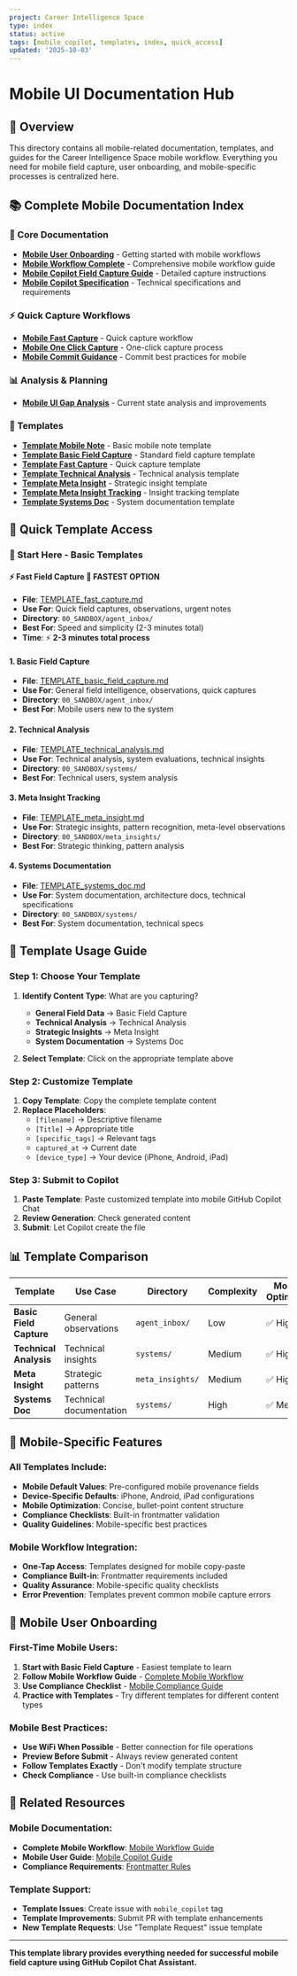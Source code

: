 ```yaml
---
project: Career Intelligence Space
type: index
status: active
tags: [mobile_copilot, templates, index, quick_access]
updated: '2025-10-03'
---
```


# Mobile UI Documentation Hub

## 🎯 Overview

This directory contains all mobile-related documentation, templates, and guides for the Career Intelligence Space mobile workflow. Everything you need for mobile field capture, user onboarding, and mobile-specific processes is centralized here.

## 📚 Complete Mobile Documentation Index

### **📖 Core Documentation**
- **[Mobile User Onboarding](mobile_user_onboarding.md)** - Getting started with mobile workflows
- **[Mobile Workflow Complete](mobile_workflow_complete.md)** - Comprehensive mobile workflow guide
- **[Mobile Copilot Field Capture Guide](mobile_copilot_field_capture_guide.md)** - Detailed capture instructions
- **[Mobile Copilot Specification](mobile_copilot_specification.md)** - Technical specifications and requirements

### **⚡ Quick Capture Workflows**
- **[Mobile Fast Capture](mobile_fast_capture.md)** - Quick capture workflow
- **[Mobile One Click Capture](mobile_one_click_capture.md)** - One-click capture process
- **[Mobile Commit Guidance](mobile_commit_guidance.md)** - Commit best practices for mobile

### **📊 Analysis & Planning**
- **[Mobile UI Gap Analysis](mobile_ui_gap_analysis.md)** - Current state analysis and improvements

### **📝 Templates**
- **[Template Mobile Note](template_mobile_note.md)** - Basic mobile note template
- **[Template Basic Field Capture](TEMPLATE_basic_field_capture.md)** - Standard field capture template
- **[Template Fast Capture](TEMPLATE_fast_capture.md)** - Quick capture template
- **[Template Technical Analysis](TEMPLATE_technical_analysis.md)** - Technical analysis template
- **[Template Meta Insight](TEMPLATE_meta_insight.md)** - Strategic insight template
- **[Template Meta Insight Tracking](TEMPLATE_meta_insight_tracking.md)** - Insight tracking template
- **[Template Systems Doc](TEMPLATE_systems_doc.md)** - System documentation template

## 📱 Quick Template Access

### **🚀 Start Here - Basic Templates**

#### **⚡ Fast Field Capture** 🚀 **FASTEST OPTION**
- **File**: [TEMPLATE_fast_capture.md](./TEMPLATE_fast_capture.md)
- **Use For**: Quick field captures, observations, urgent notes
- **Directory**: `00_SANDBOX/agent_inbox/`
- **Best For**: Speed and simplicity (2-3 minutes total)
- **Time**: ⚡ **2-3 minutes total process**

#### **1. Basic Field Capture**
- **File**: [TEMPLATE_basic_field_capture.md](./TEMPLATE_basic_field_capture.md)
- **Use For**: General field intelligence, observations, quick captures
- **Directory**: `00_SANDBOX/agent_inbox/`
- **Best For**: Mobile users new to the system

#### **2. Technical Analysis**
- **File**: [TEMPLATE_technical_analysis.md](./TEMPLATE_technical_analysis.md)
- **Use For**: Technical analysis, system evaluations, technical insights
- **Directory**: `00_SANDBOX/systems/`
- **Best For**: Technical users, system analysis

#### **3. Meta Insight Tracking**
- **File**: [TEMPLATE_meta_insight.md](./TEMPLATE_meta_insight.md)
- **Use For**: Strategic insights, pattern recognition, meta-level observations
- **Directory**: `00_SANDBOX/meta_insights/`
- **Best For**: Strategic thinking, pattern analysis

#### **4. Systems Documentation**
- **File**: [TEMPLATE_systems_doc.md](./TEMPLATE_systems_doc.md)
- **Use For**: System documentation, architecture docs, technical specifications
- **Directory**: `00_SANDBOX/systems/`
- **Best For**: System documentation, technical specs

## 🔧 Template Usage Guide

### **Step 1: Choose Your Template**
1. **Identify Content Type**: What are you capturing?
   - **General Field Data** → Basic Field Capture
   - **Technical Analysis** → Technical Analysis
   - **Strategic Insights** → Meta Insight
   - **System Documentation** → Systems Doc

2. **Select Template**: Click on the appropriate template above

### **Step 2: Customize Template**
1. **Copy Template**: Copy the complete template content
2. **Replace Placeholders**:
   - `[filename]` → Descriptive filename
   - `[Title]` → Appropriate title
   - `[specific_tags]` → Relevant tags
   - `captured_at` → Current date
   - `[device_type]` → Your device (iPhone, Android, iPad)

### **Step 3: Submit to Copilot**
1. **Paste Template**: Paste customized template into mobile GitHub Copilot Chat
2. **Review Generation**: Check generated content
3. **Submit**: Let Copilot create the file

## 📊 Template Comparison

| Template | Use Case | Directory | Complexity | Mobile Optimized |
|----------|----------|-----------|------------|------------------|
| **Basic Field Capture** | General observations | `agent_inbox/` | Low | ✅ High |
| **Technical Analysis** | Technical insights | `systems/` | Medium | ✅ High |
| **Meta Insight** | Strategic patterns | `meta_insights/` | Medium | ✅ High |
| **Systems Doc** | Technical documentation | `systems/` | High | ✅ Medium |

## 🎯 Mobile-Specific Features

### **All Templates Include:**
- **Mobile Default Values**: Pre-configured mobile provenance fields
- **Device-Specific Defaults**: iPhone, Android, iPad configurations
- **Mobile Optimization**: Concise, bullet-point content structure
- **Compliance Checklists**: Built-in frontmatter validation
- **Quality Guidelines**: Mobile-specific best practices

### **Mobile Workflow Integration:**
- **One-Tap Access**: Templates designed for mobile copy-paste
- **Compliance Built-in**: Frontmatter requirements included
- **Quality Assurance**: Mobile-specific quality checklists
- **Error Prevention**: Templates prevent common mobile capture errors

## 📱 Mobile User Onboarding

### **First-Time Mobile Users:**
1. **Start with Basic Field Capture** - Easiest template to learn
2. **Follow Mobile Workflow Guide** - [Complete Mobile Workflow](../../../docs/MOBILE_UI/mobile_workflow_complete.md)
3. **Use Compliance Checklist** - [Mobile Compliance Guide](../../../docs/MOBILE_UI/mobile_copilot_field_capture_guide.md#mobile-compliance-checklist)
4. **Practice with Templates** - Try different templates for different content types

### **Mobile Best Practices:**
- **Use WiFi When Possible** - Better connection for file operations
- **Preview Before Submit** - Always review generated content
- **Follow Templates Exactly** - Don't modify template structure
- **Check Compliance** - Use built-in compliance checklists

## 🔗 Related Resources

### **Mobile Documentation:**
- **Complete Mobile Workflow**: [Mobile Workflow Guide](../../../docs/MOBILE_UI/mobile_workflow_complete.md)
- **Mobile User Guide**: [Mobile Copilot Guide](../../../docs/MOBILE_UI/mobile_copilot_field_capture_guide.md)
- **Compliance Requirements**: [Frontmatter Rules](../../../docs/Golden_Rules.md)

### **Template Support:**
- **Template Issues**: Create issue with `mobile_copilot` tag
- **Template Improvements**: Submit PR with template enhancements
- **New Template Requests**: Use "Template Request" issue template

---

**This template library provides everything needed for successful mobile field capture using GitHub Copilot Chat Assistant.**
